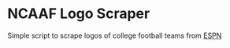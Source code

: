 NCAAF Logo Scraper
======================

Simple script to scrape logos of college football teams from [ESPN](http://www.espn.com/college-football/teams)